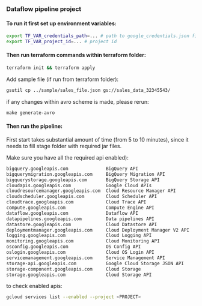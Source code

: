 ### Dataflow pipeline project 

#### To run it first set up environment variables: 

```bash
export TF_VAR_credentials_path=... # path to google_credentials.json file
export TF_VAR_project_id=... # project id 
```

#### Then run terraform commands within terraform folder: 

```bash
terraform init && terraform apply
```

Add sample file (if run from terraform folder): 
```bash
gsutil cp ../sample/sales_file.json gs://sales_data_32345543/

```

if any changes within avro scheme is made, please rerun: 
```makefile
make generate-avro
```

#### Then run the pipeline: 
First start takes substantial amount of time (from 5 to 10 minutes), since it needs to fill stage folder with required jar files.

Make sure you have all the required api enabled): 


```bash
bigquery.googleapis.com              BigQuery API
bigquerymigration.googleapis.com     BigQuery Migration API
bigquerystorage.googleapis.com       BigQuery Storage API
cloudapis.googleapis.com             Google Cloud APIs
cloudresourcemanager.googleapis.com  Cloud Resource Manager API
cloudscheduler.googleapis.com        Cloud Scheduler API
cloudtrace.googleapis.com            Cloud Trace API
compute.googleapis.com               Compute Engine API
dataflow.googleapis.com              Dataflow API
datapipelines.googleapis.com         Data pipelines API
datastore.googleapis.com             Cloud Datastore API
deploymentmanager.googleapis.com     Cloud Deployment Manager V2 API
logging.googleapis.com               Cloud Logging API
monitoring.googleapis.com            Cloud Monitoring API
osconfig.googleapis.com              OS Config API
oslogin.googleapis.com               Cloud OS Login API
servicemanagement.googleapis.com     Service Management API
storage-api.googleapis.com           Google Cloud Storage JSON API
storage-component.googleapis.com     Cloud Storage
storage.googleapis.com               Cloud Storage API

```
to check enabled apis: 
    
```bash
gcloud services list --enabled --project <PROJECT>
```
